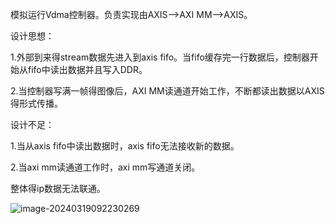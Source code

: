 模拟运行Vdma控制器。负责实现由AXIS-->AXI MM-->AXIS。

设计思想：

1.外部到来得stream数据先进入到axis fifo。当fifo缓存完一行数据后，控制器开始从fifo中读出数据并且写入DDR。

2.当控制器写满一帧得图像后，AXI MM读通道开始工作，不断都读出数据以AXIS得形式传播。

设计不足：

1.当从axis fifo中读出数据时，axis fifo无法接收新的数据。

2.当axi mm读通道工作时，axi mm写通道关闭。

整体得ip数据无法联通。

![image-20240319092230269](C:\Users\zhi\AppData\Roaming\Typora\typora-user-images\image-20240319092230269.png)
